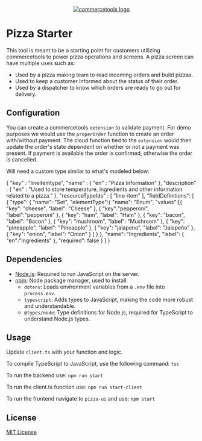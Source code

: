 <p align="center">
  <a href="https://commercetools.com/">
    <img alt="commercetools logo" src="https://unpkg.com/@commercetools-frontend/assets/logos/commercetools_primary-logo_horizontal_RGB.png">
  </a>
</p>

# Pizza Starter

This tool is meant to be a starting point for customers utilizing commercetools to power pizza operations and screens. A pizza screen can have multiple uses such as:

- Used by a pizza making team to read incoming orders and build pizzas.
- Used to keep a customer informed about the status of their order.
- Used by a dispatcher to know which orders are ready to go out for delivery.

## Configuration

You can create a commercetools `extension` to validate payment. For demo purposes we would use the `properOrder` function to create an order with/without payment. 
The cloud function tied to the `extension` would then update the order's state dependent on whether or not a payment was present. If payment is available the order is confirmed, otherwise the order is cancelled.

Will need a custom type similar to what's modeled below:

{
  "key" : "lineitemtype",
  "name" : {
    "en" : "Pizza Information"
  },
  "description" : {
    "en" : "Used to store temperature, ingredients and other information related to a pizza."
  },
  "resourceTypeIds" : [ "line-item" ],
  "fieldDefinitions": [
    {
        "type": {
            "name": "Set",
            "elementType":{
                "name": "Enum",
                "values":[{
                    "key": "cheese",
                    "label": "Cheese"
                },
                {
                    "key":"pepperoni",
                    "label":"pepperoni"
                },
                {
                    "key": "ham",
                    "label": "Ham"
                },
                {
                     "key": "bacon",
                     "label": "Bacon"
                },
                {
                     "key": "mushroom",
                     "label": "Mushroom"
                },
                {
                    "key": "pineapple",
                    "label": "Pineapple"
                },
                {
                    "key": "jalapeno",
                    "label": "Jalapeño"
                },
                {
                     "key": "onion",
                     "label": "Onion"
                }
                ]
            }
        },
        "name": "Ingredients",
        "label": {
            "en":"Ingredients"
        },
        "required": false
    }
  ]
} 

## Dependencies

- [Node.js](https://nodejs.org/): Required to run JavaScript on the server.
- [npm](https://www.npmjs.com/): Node package manager, used to install:
  - `dotenv`: Loads environment variables from a `.env` file into `process.env`.
  - `typescript`: Adds types to JavaScript, making the code more robust and understandable.
  - `@types/node`: Type definitions for Node.js, required for TypeScript to understand Node.js types.

## Usage

Update `client.ts` with your function and logic.

To compile TypeScript to JavaScript, use the following command:
`tsc`

To run the backend use:
`npm run start`

To run the client.ts function use:
`npm run start-client`

To run the frontend navigate to `pizza-ui` and use:
`npm start`

## License

[MIT License](LICENSE)

